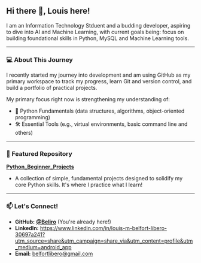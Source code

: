 ## Hi there 👋, Louis here!

I am an Information Technology Stduent and a budding developer, aspiring to dive into AI and Machine Learning, with current goals being: focus on building foundational skills in Python, MySQL and Machine Learning tools.

---

### 💻 About This Journey

I recently started my journey into development and am using GitHub as my primary workspace to track my progress, learn Git and version control, and build a portfolio of practical projects.

My primary focus right now is strengthening my understanding of:
* 🐍 Python Fundamentals (data structures, algorithms, object-oriented programming)
* 🛠️ Essential Tools (e.g., virtual environments, basic command line and others)

---

### 🚀 Featured Repository

**[Python_Beginner_Projects](https://github.com/Beliro/Python-Beginner-Projects)**
* A collection of simple, fundamental projects designed to solidify my core Python skills. It's where I practice what I learn!

---

### 📫 Let's Connect!

* **GitHub:** **[@Beliro](https://github.com/Beliro)** (You're already here!)
* **LinkedIn:** https://www.linkedin.com/in/louis-m-belfort-libero-30697a241?utm_source=share&utm_campaign=share_via&utm_content=profile&utm_medium=android_app
* **Email:** belfortlibero@gmail.com
